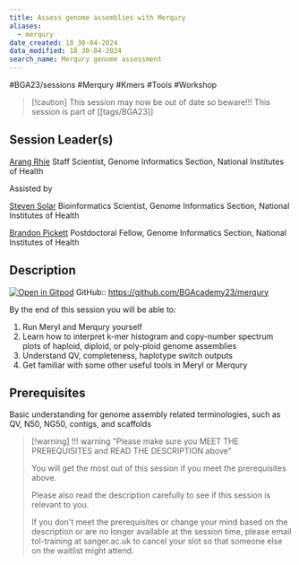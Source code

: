 ```yaml
---
title: Assess genome assemblies with Merqury
aliases:
  - merqury
date_created: 18_30-04-2024
data_modified: 18_30-04-2024
search_name: Merqury genome assessment
---
```

#BGA23/sessions #Merqury #Kmers #Tools #Workshop

> [!caution] This session may now be out of date so beware!!!
> This session is part of  [[tags/BGA23]]

## Session Leader(s)

[Arang Rhie](https://genomeinformatics.github.io/people/rhie/)
Staff Scientist, Genome Informatics Section, National Institutes of Health


Assisted by

[Steven Solar](https://genomeinformatics.github.io/people/solar/)
Bioinformatics Scientist, Genome Informatics Section, National Institutes of Health

[Brandon Pickett](https://genomeinformatics.github.io/people/pickett/)
Postdoctoral Fellow, Genome Informatics Section, National Institutes of Health

## Description
[![Open in Gitpod](https://gitpod.io/button/open-in-gitpod.svg)](https://gitpod.io/#https://github.com/BGAcademy23/merqury)
GitHub:: https://github.com/BGAcademy23/merqury

By the end of this session you will be able to:
1. Run Meryl and Merqury yourself
2. Learn how to interpret k-mer histogram and copy-number spectrum plots of haploid, diploid, or poly-ploid genome assemblies
3. Understand QV, completeness, haplotype switch outputs
4. Get familiar with some other useful tools in Meryl or Merqury

## Prerequisites

Basic understanding for genome assembly related terminologies, such as QV, N50, NG50, contigs, and scaffolds

> [!warning] !!! warning "Please make sure you MEET THE PREREQUISITES and READ THE DESCRIPTION above"
> 
> You will get the most out of this session if you meet the prerequisites above.
> 
> Please also read the description carefully to see if this session is relevant to you.
> 
> If you don't meet the prerequisites or change your mind based on the description or are no longer available at the session time, please email tol-training at sanger.ac.uk to cancel your slot so that someone else on the waitlist might attend.
